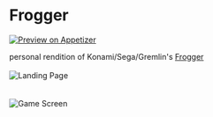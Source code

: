 # Frogger
[![Preview on Appetizer](https://camo.githubusercontent.com/d77936704abb69a8a79c8b1787fb612e9954693319c60e9b9e08bac1554eb972/68747470733a2f2f696d672e736869656c64732e696f2f62616467652f507265766965772d4170706574697a652e696f2d6f72616e67652e737667 "Preview on Appetizer")](https://appetize.io/app/yrzwv32qcdx33kw4tfeadg4hzr)<br />

personal rendition of Konami/Sega/Gremlin's [Frogger](https://www.arcadeclassics.net/80s-game-videos/frogger) <br /> <br />
![Landing Page](https://raw.githubusercontent.com/namponsah/Frogger/main/app/src/main/assets/Screenshot_20201204-011221.jpg "Landing Page") <br /> <br /> <br />
![Game Screen](https://raw.githubusercontent.com/namponsah/Frogger/main/app/src/main/assets/Screenshot_20201204-014834.jpg "Game Screen")
